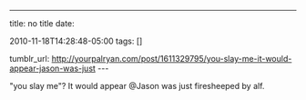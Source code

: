 ---
title: no title
date:

 2010-11-18T14:28:48-05:00 
tags:  []

tumblr_url:
http://yourpalryan.com/post/1611329795/you-slay-me-it-would-appear-jason-was-just
\-\--

"you slay me"? It would appear \@Jason was just firesheeped by alf.
